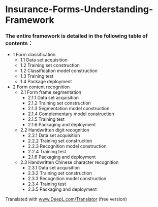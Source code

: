 # Insurance-Forms-Understanding-Framework

### The entire framework is detailed in the following table of contents：

* 1 Form classification  
  * 1.1 Data set acquisition  
  * 1.2 Training set construction  
  * 1.2 Classification model construction  
  * 1.3 Training test  
  * 1.4 Package deployment  
* 2 Form content recognition  
  * 2.1 Form frame segmentation  
    * 2.1.1 Data set acquisition  
    * 2.1.2 Training set construction  
    * 2.1.3 Segmentation model construction  
    * 2.1.4 Complementary model construction  
    * 2.1.5 Training test  
    * 2.1.6 Packaging and deployment  
  * 2.2 Handwritten digit recognition  
    * 2.2.1 Data set acquisition  
    * 2.2.2 Training set construction  
    * 2.2.3 Recognition model construction  
    * 2.2.4 Training test  
    * 2.1.6 Packaging and deployment  
  * 2.3 Handwritten Chinese character recognition  
    * 2.3.1 Data set acquisition  
    * 2.3.2 Training set construction  
    * 2.3.3 Recognition model construction  
    * 2.3.4 Training test  
    * 2.3.5 Packaging and deployment  

Translated with www.DeepL.com/Translator (free version)
